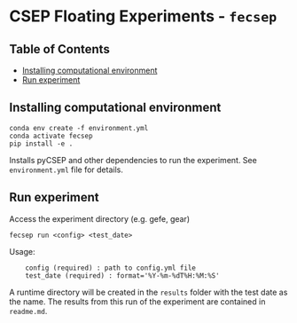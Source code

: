 # CSEP Floating Experiments - `fecsep`

## Table of Contents

* [Installing computational environment](installing-computational-environment)
* [Run experiment](run-experiment)


## Installing computational environment

```
conda env create -f environment.yml
conda activate fecsep
pip install -e .
```

Installs pyCSEP and other dependencies to run the experiment. See `environment.yml` file for details.

## Run experiment
Access the experiment directory (e.g. gefe, gear)
```
fecsep run <config> <test_date>
```
Usage:
```
    config (required) : path to config.yml file
    test_date (required) : format='%Y-%m-%dT%H:%M:%S'
```

A runtime directory will be created in the `results` folder with the test date as the name. The results from this 
run of the experiment are contained in `readme.md`.